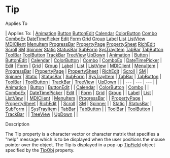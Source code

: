 




<h1 class="heading"><span class="name">Tip</span></h1>

Applies To

| Applies To: | [Animation](./animation.md) [Button](./button.md) [ButtonEdit](./buttonedit.md) [Calendar](./calendar.md) [ColorButton](./colorbutton.md) [Combo](./combo.md) [ComboEx](./comboex.md) [DateTimePicker](./datetimepicker.md) [Edit](./edit.md) [Form](./form.md) [Grid](./grid.md) [Group](./group.md) [Label](./label.md) [List](./list.md) [ListView](./listview.md) [MDIClient](./mdiclient.md) [MenuItem](./menuitem.md) [ProgressBar](./progressbar.md) [PropertyPage](./propertypage.md) [PropertySheet](./propertysheet.md) [RichEdit](./richedit.md) [Scroll](./scroll.md) [SM](./sm.md) [Spinner](./spinner.md) [Static](./static.md) [StatusBar](./statusbar.md) [SubForm](./subform.md) [SysTrayItem](./systrayitem.md) [TabBar](./tabbar.md) [TabButton](./tabbutton.md) [ToolBar](./toolbar.md) [ToolButton](./toolbutton.md) [TrackBar](./trackbar.md) [TreeView](./treeview.md) [UpDown](./updown.md) | [Animation](./animation.md) | [Button](./button.md) | [ButtonEdit](./buttonedit.md) | [Calendar](./calendar.md) | [ColorButton](./colorbutton.md) | [Combo](./combo.md) | [ComboEx](./comboex.md) | [DateTimePicker](./datetimepicker.md) | [Edit](./edit.md) | [Form](./form.md) | [Grid](./grid.md) | [Group](./group.md) | [Label](./label.md) | [List](./list.md) | [ListView](./listview.md) | [MDIClient](./mdiclient.md) | [MenuItem](./menuitem.md) | [ProgressBar](./progressbar.md) | [PropertyPage](./propertypage.md) | [PropertySheet](./propertysheet.md) | [RichEdit](./richedit.md) | [Scroll](./scroll.md) | [SM](./sm.md) | [Spinner](./spinner.md) | [Static](./static.md) | [StatusBar](./statusbar.md) | [SubForm](./subform.md) | [SysTrayItem](./systrayitem.md) | [TabBar](./tabbar.md) | [TabButton](./tabbutton.md) | [ToolBar](./toolbar.md) | [ToolButton](./toolbutton.md) | [TrackBar](./trackbar.md) | [TreeView](./treeview.md) | [UpDown](./updown.md) |  |
| --- | --- | ---  |
| [Animation](./animation.md) | [Button](./button.md) | [ButtonEdit](./buttonedit.md) |
| [Calendar](./calendar.md) | [ColorButton](./colorbutton.md) | [Combo](./combo.md) |
| [ComboEx](./comboex.md) | [DateTimePicker](./datetimepicker.md) | [Edit](./edit.md) |
| [Form](./form.md) | [Grid](./grid.md) | [Group](./group.md) |
| [Label](./label.md) | [List](./list.md) | [ListView](./listview.md) |
| [MDIClient](./mdiclient.md) | [MenuItem](./menuitem.md) | [ProgressBar](./progressbar.md) |
| [PropertyPage](./propertypage.md) | [PropertySheet](./propertysheet.md) | [RichEdit](./richedit.md) |
| [Scroll](./scroll.md) | [SM](./sm.md) | [Spinner](./spinner.md) |
| [Static](./static.md) | [StatusBar](./statusbar.md) | [SubForm](./subform.md) |
| [SysTrayItem](./systrayitem.md) | [TabBar](./tabbar.md) | [TabButton](./tabbutton.md) |
| [ToolBar](./toolbar.md) | [ToolButton](./toolbutton.md) | [TrackBar](./trackbar.md) |
| [TreeView](./treeview.md) | [UpDown](./updown.md) |  |


Description


The Tip property is a character vector or character matrix that specifies a "help" message which is to be displayed when the user positions the mouse pointer over the object. The Tip is displayed in a pop-up [TipField](./tipfield.md) object specified by the [TipObj](tipobj.md) property.



